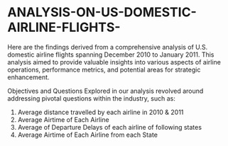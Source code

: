 # ANALYSIS-ON-US-DOMESTIC-AIRLINE-FLIGHTS-

Here are the findings derived from a comprehensive analysis of U.S. domestic airline flights spanning December 2010 to January 2011. This analysis aimed to provide valuable insights into various aspects of airline operations, performance metrics, and potential areas for strategic enhancement.

Objectives and Questions Explored in our analysis revolved around addressing pivotal questions within the industry, such as:

1. Average distance travelled by each airline in 2010 & 2011
2. Average Airtime of Each Airline
3. Average of Departure Delays of each airline of following states
4. Average Airtime of Each Airline from each State
